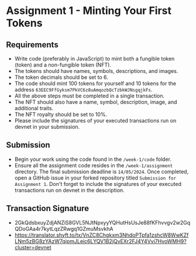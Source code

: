 # Assignment 1 - Minting Your First Tokens

## Requirements
- Write code (preferably in JavaScript) to mint both a fungible token (token) and a non-fungible token (NFT).
- The tokens should have names, symbols, descriptions, and images.
- The token decimals should be set to 6.
- The code should mint 100 tokens for yourself and 10 tokens for the address `63EEC9FfGyksm7PkVC6z8uAmqozbQcTzbkWJNsgqjkFs`.
- All the above steps must be completed in a single transaction.
- The NFT should also have a name, symbol, description, image, and additional traits.
- The NFT royalty should be set to 10%.
- Please include the signatures of your executed transactions run on devnet in your submission.

## Submission
- Begin your work using the code found in the `/week-1/code` folder.
- Ensure all the assignment code resides in the `/week-1/assignment` directory. The final submission deadline is `14/05/2024`.
Once completed, open a GitHub issue in your forked repository titled `Submission for Assignment 1`. Don't forget to include the signatures of your executed transactions run on devnet in the description.

## Transaction Signature
- 2GkQdsbxuyZdjANZiS8GVL5NJtNpxyyYQHutHsUsJe88fKFhvvgv2w2GqQDoGAa4r7kytLqzZRwgq1GZmuMsvkhA
- https://translator.shyft.to/tx/VnZC8Chgkxm3NhdoPTpfa1zshcW8WwKZfLNm5zBG8zYAzW7qipmJLeic6LYQV1B2jQvEXr2FJ4Y4Vvj7HvoWMH9?cluster=devnet